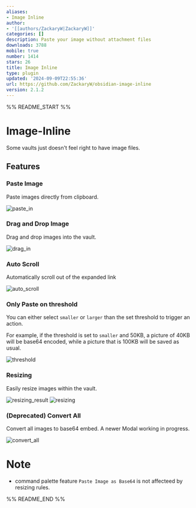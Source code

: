 ```yaml
---
aliases:
- Image Inline
author:
- '[[authors/ZackaryW|ZackaryW]]'
categories: []
description: Paste your image without attachment files
downloads: 3788
mobile: true
number: 1414
stars: 26
title: Image Inline
type: plugin
updated: '2024-09-09T22:55:36'
url: https://github.com/ZackaryW/obsidian-image-inline
version: 2.1.2
---
```


%% README_START %%

# Image-Inline
Some vaults just doesn't feel right to have image files. 

## Features
### Paste Image
Paste images directly from clipboard.

![paste_in](https://raw.githubusercontent.com/ZackaryW/obsidian-image-inline/master/docs/paste_in.gif)

### Drag and Drop Image
Drag and drop images into the vault.

![drag_in](https://raw.githubusercontent.com/ZackaryW/obsidian-image-inline/master/docs/drag_in.gif)

### Auto Scroll
Automatically scroll out of the expanded link

![auto_scroll](https://raw.githubusercontent.com/ZackaryW/obsidian-image-inline/master/docs/auto_scroll.gif)

### Only Paste on threshold
You can either select `smaller` or `larger` than the set threshold to trigger an action. 

For example, if the threshold is set to `smaller` and 50KB, a picture of 40KB will be base64 encoded, while a picture that is 100KB will be saved as usual.

![threshold](https://raw.githubusercontent.com/ZackaryW/obsidian-image-inline/master/docs/threshold.png)


### Resizing
Easily resize images within the vault.

![resizing_result](https://github.com/user-attachments/assets/9193d272-9a72-49dd-a0cc-16f55b827705)
![resizing](https://raw.githubusercontent.com/ZackaryW/obsidian-image-inline/master/docs/resizing.gif)

### (Deprecated) Convert All 
Convert all images to base64 embed. A newer Modal working in progress.

![convert_all](https://raw.githubusercontent.com/ZackaryW/obsidian-image-inline/master/docs//convert_all.png)

# Note
* command palette feature `Paste Image as Base64` is not affecteed by resizing rules.

%% README_END %%